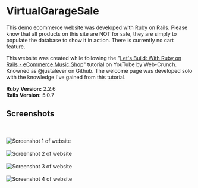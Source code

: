 # VirtualGarageSale
This demo ecommerce website was developed with Ruby on Rails. Please know that all products on this site are NOT for sale, they are simply to populate the database to show it in action. There is currently no cart feature.

This website was created while following the "[Let's Build: With Ruby on Rails - eCommerce Music Shop](https://www.youtube.com/watch?v=D5hIc_rnpaY&index=32&list=PL01nNIgQ4uxNkDZNMON-TrzDVNIk3cOz4)" tutorial on YouTube by Web-Crunch. Knowned as @justalever on Github. The welcome page was developed solo with the knowledge I've gained from this tutorial.

**Ruby Version:** 2.2.6<br/>
**Rails Version:** 5.0.7


## Screenshots
<br/><br/>
![Screenshot 1 of website](https://i96.servimg.com/u/f96/17/76/73/34/vgs_sc18.png)
<br/><br/>
![Screenshot 2 of website](https://i96.servimg.com/u/f96/17/76/73/34/vgs_sc20.png)
<br/><br/>
![Screenshot 3 of website](https://i96.servimg.com/u/f96/17/76/73/34/vgs_sc19.png)
<br/><br/>
![Screenshot 4 of website](https://i96.servimg.com/u/f96/17/76/73/34/vgs_sc21.png)